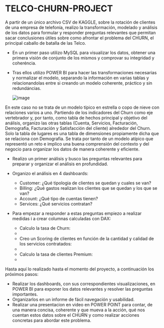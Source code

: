 # TELCO-CHURN-PROJECT

A partir de un único archivo CSV de KAGGLE, sobre la rotación de clientes de una empresa de telefonía, realizo la transformación, modelado y análisis de los datos para formular y responder preguntas relevantes que permitan sacar conclusiones útiles sobre como afrontar el problema del CHURN, el principal caballo de batalla de las Telco.
* En un primer paso utilizo MySQL para visualizar los datos, obtener una primera visión de conjunto de los mismos y comprovar su integridad y coheréncia.
* Tras ellos utilizo POWER BI para hacer las transformaciones necesarias y normalizar el modelo, separando la información en varias tablas y relacionandolas entre si creando un modelo coherente, práctico y sin redundáncias.

  ![image](https://github.com/user-attachments/assets/6229c050-744d-456d-b688-5cfd455c92fd)

En este caso no se trata de un modelo típico en estrella o copo de nieve con relaciones varios a uno. Partiendo de los indicadores del Churn como eje vertebrador y, por tanto, como tabla de hechos principal y objetivo del análisis, organizo las otras tablas (Cuenta, Servicios, Facturación, Demografia, Facturación y Satisfacción del cliente) alrededor del Churn. Solo la tabla de lugares es una tabla de dimensiones propiamente dicha que se relaciona con Demografia. 
Se trata por tanto de un modelo atípico que representó un reto e implico una buena comprensión del contexto y del negocio para organizar los datos de manera coherente y eficiente.

* Realizo un primer análisis y busco las preguntas relevantes para preparar y organizar el análisis en profundidad.

* Organizo el análisis en 4 dashboards:
  * Customer: ¿Qué tipologia de clientes se quedan y cuales se van?
  * Billing: ¿Qué gastos realizan los clientes que se quedan y los que se van?
  * Account: ¿Qué tipo de cuentas tienen?
  * Services: ¿Qué servicios contratan?
* Para empezar a responder a estas preguntas empiezo a realizar medidas i a crear columnas calculadas con DAX:
  * Calculo la tasa de Churn:
  * 
  * Creo un Scoring de clientes en función de la cantidad y calidad de los servicios contratados:
  * 
  * Calculo la tasa de clientes Premium:
  * 
Hasta aquí lo realizado hasta el momento del proyecto, a continuación los próximos pasos:
   
* Realizar los dashboards, con sus correspondientes visualizaciones, en POWER BI para exponer los datos relevantes y resolver las preguntas importantes.
* Organizarlos en un informe de fácil navegación y usabilidad.
* Realizar una presentacion en video en POWER POINT para contar, de una manera concisa, coherente y que mueva a la acción, qué nos cuentan estos datos sobre el CHURN y como realizar acciones concretas para abordar este problema. 
